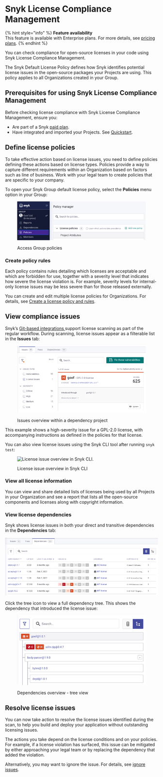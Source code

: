 # Snyk License Compliance Management

{% hint style="info" %}
**Feature availability**\
This feature is available with Enterprise plans. For more details, see [pricing plans](https://snyk.io/plans/).
{% endhint %}

You can check compliance for open-source licenses in your code using Snyk License Compliance Management.

The Snyk Default License Policy defines how Snyk identifies potential license issues in the open-source packages your Projects are using. This policy applies to all Organizations created in your Group.

## **Prerequisites for using Snyk License Compliance Management**

Before checking license compliance with Snyk License Compliance Management, ensure you:

* Are part of a Snyk [paid plan](https://snyk.io/plans/).
* Have integrated and imported your Projects. See [Quickstart](../../../getting-started/quickstart/).

## **Define license policies**

To take effective action based on license issues, you need to define policies defining these actions based on license types. Policies provide a way to capture different requirements within an Organization based on factors such as line of business. Work with your legal team to create policies that are specific to your company.

To open your Snyk Group default license policy, select the **Policies** menu option in your Group:

<div align="left">

<figure><img src="../../../.gitbook/assets/Screenshot 2023-05-15 at 12.34.36.png" alt="Access Group policies"><figcaption><p>Access Group policies</p></figcaption></figure>

</div>

### Create policy rules

Each policy contains rules detailing which licenses are acceptable and which are forbidden for use, together with a severity level that indicates how severe the license violation is. For example, severity levels for internal-only license issues may be less severe than for those released externally.

You can create and edit multiple license policies for Organizations. For details, see [Create a license policy and rules](../../../manage-issues/policies/license-policies/create-a-license-policy-and-rules.md).

## View compliance issues

Snyk’s [Git-based integrations ](../../../integrations/git-repository-scm-integrations/)support license scanning as part of the regular workflow. During scanning, license issues appear as a filterable list in the **Issues** tab:

<div align="left">

<figure><img src="../../../.gitbook/assets/Screenshot 2023-05-15 at 13.12.16.png" alt="Issues overview within a dependency project."><figcaption><p>Issues overview within a dependency project</p></figcaption></figure>

</div>

This example shows a high-severity issue for a GPL-2.0 license, with accompanying instructions as defined in the policies for that license.

You can also view license issues using the Snyk CLI tool after running `snyk test`:

<figure><img src="../../../.gitbook/assets/image2-1-.png" alt="License issue overview in Snyk CLI."><figcaption><p>License issue overview in Snyk CLI</p></figcaption></figure>

### **View all license information**

You can view and share detailed lists of licenses being used by all Projects in your Organization and see a report that lists all the open-source components and licenses along with copyright information.

### **View license dependencies**

Snyk shows license issues in both your direct and transitive dependencies in the **Dependencies** tab:

![Dependencies overview within a dependency project](<../../../.gitbook/assets/Screenshot 2023-05-15 at 13.14.32.png>)

Click the tree icon to view a full dependency tree. This shows the dependency that introduced the license issue:

<div align="left">

<figure><img src="../../../.gitbook/assets/Screenshot 2023-05-15 at 13.18.51.png" alt="Dependencies overview - tree view"><figcaption><p>Dependencies overview - tree view</p></figcaption></figure>

</div>



## **Resolve license issues**

You can now take action to resolve the license issues identified during the scan, to help you build and deploy your application without outstanding licensing issues.

The actions you take depend on the license conditions and on your policies. For example, if a license violation has surfaced, this issue can be mitigated by either approaching your legal team or by replacing the dependency that added the violation.

Alternatively, you may want to ignore the issue. For details, see [ignore issues](../../../manage-risk/find-and-manage-priority-issues/ignore-issues.md).
